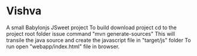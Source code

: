 # Vishva
A small Babylonjs JSweet project
To build
download project
cd to the project root folder
issue command
"mvn generate-sources"
This will transile the java source and create the javascript file in "target/js" folder
To run
open "webapp/index.html" file in browser. 
